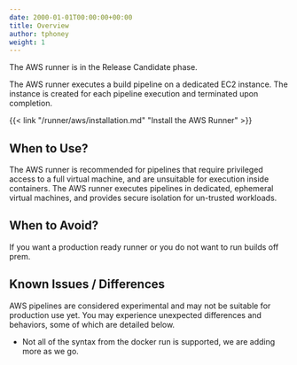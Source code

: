 ```yaml
---
date: 2000-01-01T00:00:00+00:00
title: Overview
author: tphoney
weight: 1
---
```


<div class="alert">
The AWS runner is in the Release Candidate phase.
</div>

The AWS runner executes a build pipeline on a dedicated EC2 instance. The instance is created for each pipeline execution and terminated upon completion.

{{< link "/runner/aws/installation.md" "Install the AWS Runner" >}}

## When to Use?

The AWS runner is recommended for pipelines that require privileged access to a full virtual machine, and are unsuitable for execution inside containers. The AWS runner executes pipelines in dedicated, ephemeral virtual machines, and provides secure isolation for un-trusted workloads.

## When to Avoid?

If you want a production ready runner or you do not want to run builds off prem.

## Known Issues / Differences

AWS pipelines are considered experimental and may not be suitable for production use yet. You may experience unexpected differences and behaviors, some of which are detailed below.

* Not all of the syntax from the docker run is supported, we are adding more as we go.
